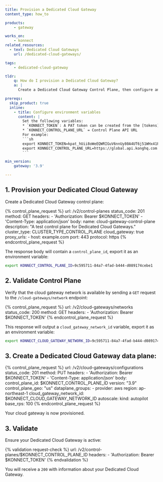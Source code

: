 ```yaml
---
title: Provision a Dedicated Cloud Gateway
content_type: how_to

products:
    - gateway

works_on:
    - konnect
related_resources:
  - text: Dedicated Cloud Gateways
    url: /dedicated-cloud-gateways/

tags:
    - dedicated-cloud-gateway

tldr:
    q: How do I provision a Dedicated Cloud Gateway?
    a: |
      Create a Dedicated Cloud Gateway Control Plane, then configure and provision data plane nodes using the [Dedicated Cloud Gateways API](/api/konnect/cloud-gateways/v2/#/operations/create-configuration).

prereqs:
  skip_product: true
  inline:
    - title: Configure environment variables
      content: |
        Set the following variables: 
        * `KONNECT_TOKEN`: A PAT token can be created from the [tokens](https://cloud.konghq.com/global/account/tokens) page.
        * `KONNECT_CONTROL_PLANE_URL` = Control Plane API URL
        For example: 
        ```sh
        export KONNECT_TOKEN=kpat_hUii8oWeEQWRIGuV6nnUy80A4UT6j51WHx41FLzjRodJfXbJA
        export KONNECT_CONTROL_PLANE_URL=https://global.api.konghq.com
        ```

min_version:
    gateway: '3.9'

---
```


## 1. Provision your Dedicated Cloud Gateway

Create a Dedicated Cloud Gateway control plane:

<!-- vale off -->
{% control_plane_request %}
url: /v2/control-planes
status_code: 201
method: GET
headers:
    - 'Authorization: Bearer $KONNECT_TOKEN'
    - 'Content-Type: application/json'
body:
    name: cloud-gateway-control-plane
    description: "A test control plane for Dedicated Cloud Gateways."
    cluster_type: CLUSTER_TYPE_CONTROL_PLANE
    cloud_gateway: true
    proxy_urls:
        - host: example.com
          port: 443
          protocol: https
{% endcontrol_plane_request %}
<!-- vale on -->
The response body will contain a `control_plane_id`, export it as an environment variable:
```sh
export KONNECT_CONTROL_PLANE_ID=9c595711-84a7-4fad-b444-d089174cebe1
```



## 2. Validate Control Plane

Verify that the cloud gateway network is available by sending a `GET` request to the `/cloud-gateways/network` endpoint:
<!-- vale off -->
{% control_plane_request %}
url: /v2/cloud-gateways/networks
status_code: 200
method: GET
headers:
    - 'Authorization: Bearer $KONNECT_TOKEN'
{% endcontrol_plane_request %}
<!-- vale on -->
This response will output a `cloud_gateway_network_id` variable, export it as an environment variable: 

```sh
export KONNECT_CLOUD_GATEWAY_NETWORK_ID=9c595711-84a7-4fad-b444-d089174cebe1
```



## 3. Create a Dedicated Cloud Gateway data plane:
<!-- vale off -->
{% control_plane_request %}
url: /v2/cloud-gateways/configurations
status_code: 201
method: PUT
headers:
    - 'Authorization: Bearer $KONNECT_TOKEN'
    - 'Content-Type: application/json'
body:
    control_plane_id: $KONNECT_CONTROL_PLANE_ID
    version: "3.9"
    control_plane_geo: "us"
    dataplane_groups:
        - provider: aws
          region: ap-northeast-1
          cloud_gateway_network_id: $KONNECT_CLOUD_GATEWAY_NETWORK_ID
          autoscale:
              kind: autopilot
              base_rps: 100
{% endcontrol_plane_request %}
<!-- vale on -->
Your cloud gateway is now provisioned.


## 3. Validate

Ensure your Dedicated Cloud Gateway is active:
<!-- vale off -->
{% validation request-check %}
url:  /v2/control-planes/$KONNECT_CONTROL_PLANE_ID
headers:
    - 'Authorization: Bearer $KONNECT_TOKEN'
{% endvalidation %}
<!-- vale on -->
You will receive a `200` with information about your Dedicated Cloud Gateway.
